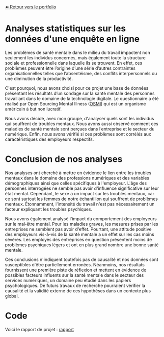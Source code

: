 [:arrow_left: Retour vers le portfolio](https://github.com/ThibaultLanthiez/Portfolio)

# Analyses statistiques sur les données d'une enquête en ligne

Les problèmes de santé mentale dans le milieu du travail impactent non seulement les individus concernés, mais également toute la structure sociale et professionnelle dans
laquelle ils se trouvent. En effet, ces problèmes peuvent être l’origine d’une série d’autres contraintes organisationnelles telles que l’absentéisme, des conflits interpersonnels ou une diminution de la productivité. 

C'est pourquoi, nous avons choisi pour ce projet une base de données présentant les résultats d’un sondage sur la santé mentale des personnes travaillant dans le domaine de la technologie digitale. Le questionnaire a été réalisé par Open Sourcing Mental Illness ([OSMI](https://osmihelp.org/research?fbclid=IwAR1jAzOUK-2Mef6XdhHE7I03nTRIXnQC1KHOiTx6BnFtea8jEtiHie5D_LA)) qui est un organisme américain à but non lucratif.

Nous avons décidé, avec mon groupe, d'analyser quels sont les individus qui souffrent de troubles mentaux. Nous avons aussi observé comment ces maladies de
santé mentale sont perçues dans l’entreprise et le secteur du numérique. Enfin, nous avons vérifié si ces problèmes sont corrélés aux caractéristiques des employeurs
respectifs. 

# Conclusion de nos analyses

Nos analyses ont cherché à mettre en évidence le lien entre les troubles mentaux dans le domaine des professions numériques et des variables démographiques ainsi que celles
spécifiques à l'employeur. L'âge des personnes interrogées ne semble pas avoir d'influence significative sur leur état mental. Cependant, le sexe a un impact sur les troubles mentaux, car ce sont surtout les femmes de notre échantillon qui souffrent de problèmes mentaux. Étonnamment, l'intensité du travail n'est pas nécessairement un facteur expliquant les troubles psychiques. 

Nous avons également analysé l'impact du comportement des employeurs sur le mal-être mental. Pour les maladies graves, les mesures prises par les entreprises ne semblent pas
avoir d'effet. Pourtant, une attitude positive des employeurs vis-à-vis de la santé mentale a un effet sur les cas moins sévères. Les employés des entreprises en question présentent moins de problèmes psychiques légers et ont en plus grand nombre une bonne santé mentale. 

Ces conclusions n'indiquent toutefois pas de causalité et nos données sont susceptibles d'être partiellement erronées. Néanmoins, nos résultats fournissent une première piste de réflexion et mettent en évidence de possibles facteurs influents sur la santé mentale dans le secteur des services numériques, un domaine peu étudié dans les papiers psychologiques. De futurs travaux de recherche pourraient vérifier la causalité et la validité externe de ces hypothèses dans un contexte plus global.

# Code

Voici le rapport de projet : [rapport](https://github.com/ThibaultLanthiez/Analyses-statistiques-donnees-enquete/blob/main/Rapport.pdf)
